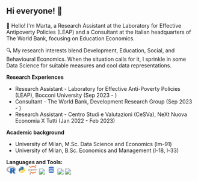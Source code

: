 ## Hi everyone! 👋
👋 Hello! I'm Marta, a Research Assistant at the Laboratory for Effective Antipoverty Policies (LEAP) and a Consultant at the Italian headquarters of The World Bank, focusing on Education Economics.

🔍 My research interests blend Development, Education, Social, and Behavioural Economics. When the situation calls for it, I sprinkle in some Data Science for suitable measures and cool data representations.

**Research Experiences**
* Research Assistant - Laboratory for Effective Anti-Poverty Policies (LEAP), Bocconi University (Sep 2023 - )
* Consultant - The World Bank, Development Research Group (Sep 2023 - )
* Research Assistant - Centro Studi e Valutazioni (CeSVa), NeXt Nuova Economia X Tutti (Jan 2022 - Feb 2023)

**Academic background**
* University of Milan, M.Sc. Data Science and Economics (lm-91)
* University of Milan, B.Sc. Economics and Management (l-18, l-33)

**Languages and Tools:**  
<code><img height="25" src="https://raw.githubusercontent.com/github/explore/80688e429a7d4ef2fca1e82350fe8e3517d3494d/topics/r/r.png"></code>
<code><img height="25" src="https://raw.githubusercontent.com/github/explore/80688e429a7d4ef2fca1e82350fe8e3517d3494d/topics/python/python.png"></code>
<code><img height= "25" src="https://raw.githubusercontent.com/devicons/devicon/master/icons/jupyter/jupyter-original-wordmark.svg" alt="Jupyter"></code>
<code><img height="20" src="https://www.stata.com/includes/images/stata-logo-blue.svg"></code>
<code><img height="25" src="https://raw.githubusercontent.com/github/explore/80688e429a7d4ef2fca1e82350fe8e3517d3494d/topics/sql/sql.png"></code>
<code><img height="25" src="https://cdn.cdnlogo.com/logos/l/28/latex.svg"></code>
<code><img height="25" src="[https://cdn.cdnlogo.com/logos/l/28/latex.svg](https://upload.wikimedia.org/wikipedia/commons/thumb/d/d0/Google_Colaboratory_SVG_Logo.svg/2560px-Google_Colaboratory_SVG_Logo.svg.png)https://upload.wikimedia.org/wikipedia/commons/thumb/d/d0/Google_Colaboratory_SVG_Logo.svg/2560px-Google_Colaboratory_SVG_Logo.svg.png"></code>






